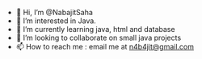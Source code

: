 - 👋 Hi, I’m @NabajitSaha
- 👀 I’m interested in Java.
- 🌱 I’m currently learning java, html and database
- 💞️ I’m looking to collaborate on small java projects 
- 📫 How to reach me : email me at n4b4jit@gmail.com

<!---
NabajitSaha/NabajitSaha is a ✨ special ✨ repository because its `README.md` (this file) appears on your GitHub profile.
You can click the Preview link to take a look at your changes.
--->
